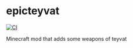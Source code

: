 # epicteyvat

[![CI](https://github.com/YassaaaTU/epicteyvat/actions/workflows/gradle-publish.yml/badge.svg)](https://github.com/YassaaaTU/epicteyvat/actions/workflows/gradle-publish.yml)

Minecraft mod that adds some weapons of teyvat

